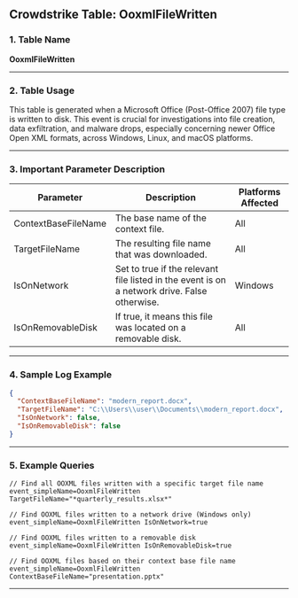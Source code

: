 ## Crowdstrike Table: OoxmlFileWritten

### 1. Table Name

**OoxmlFileWritten**

---

### 2. Table Usage

This table is generated when a Microsoft Office (Post-Office 2007) file type is written to disk. This event is crucial for investigations into file creation, data exfiltration, and malware drops, especially concerning newer Office Open XML formats, across Windows, Linux, and macOS platforms.

---

### 3. Important Parameter Description

| Parameter | Description | Platforms Affected |
|---|---|---|
| ContextBaseFileName | The base name of the context file. | All |
| TargetFileName | The resulting file name that was downloaded. | All |
| IsOnNetwork | Set to true if the relevant file listed in the event is on a network drive. False otherwise. | Windows |
| IsOnRemovableDisk | If true, it means this file was located on a removable disk. | All |

---

### 4. Sample Log Example

```json
{
  "ContextBaseFileName": "modern_report.docx",
  "TargetFileName": "C:\\Users\\user\\Documents\\modern_report.docx",
  "IsOnNetwork": false,
  "IsOnRemovableDisk": false
}
```

---

### 5. Example Queries

```xql
// Find all OOXML files written with a specific target file name
event_simpleName=OoxmlFileWritten TargetFileName="*quarterly_results.xlsx*"

// Find OOXML files written to a network drive (Windows only)
event_simpleName=OoxmlFileWritten IsOnNetwork=true

// Find OOXML files written to a removable disk
event_simpleName=OoxmlFileWritten IsOnRemovableDisk=true

// Find OOXML files based on their context base file name
event_simpleName=OoxmlFileWritten ContextBaseFileName="presentation.pptx"
```

---
